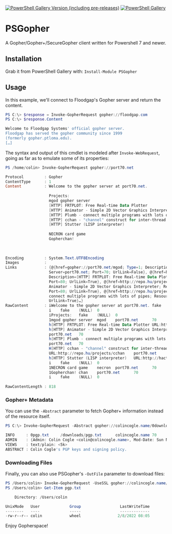 [![PowerShell Gallery Version (including pre-releases)](https://img.shields.io/powershellgallery/v/PSGopher?include_prereleases)](https://powershellgallery.com/packages/PSGopher/) [![PowerShell Gallery](https://img.shields.io/powershellgallery/dt/PSGopher)](https://powershellgallery.com/packages/v/PSGopher)

# PSGopher
A Gopher/Gopher+/SecureGopher client written for Powershell 7 and newer.

## Installation
Grab it from PowerShell Gallery with: `Install-Module PSGopher`

## Usage
In this example, we'll connect to Floodgap's Gopher server and return the content.

```powershell
PS C:\> $response = Invoke-GopherRequest gopher://floodgap.com
PS C:\> $response.Content

Welcome to Floodgap Systems' official gopher server.
Floodgap has served the gopher community since 1999
(formerly gopher.ptloma.edu).
[…]
```

The syntax and output of this cmdlet is modeled after `Invoke-WebRequest`, going as far as to emulate some of its properties:

```powershell
PS /home/colin> Invoke-GopherRequest gopher://port70.net

Protocol         : Gopher
ContentType      : 1
Content          : Welcome to the gopher server at port70.net.
                   
                   Projects:
                   mgod gopher server
                   [HTTP] FRTPLOT: Free Real-time Data Plotter
                   [HTTP] Animator - Simple 2D Vector Graphics Interpreter
                   [HTTP] Plumb - connect multiple programs with lots of pipes
                   [HTTP] cchan - "channel" construct for inter-thread communication in C programs
                   [HTTP] Stutter (LISP interpreter)
                   
                   NECRON card game
                   Gopherchan!
                   
                   
                   
Encoding         : System.Text.UTF8Encoding
Images           : 
Links            : {@{href=gopher://port70.net/mgod; Type=1; Description=mgod gopher server; Resource=/mgod; 
                   Server=port70.net; Port=70; UrlLink=False}, @{href=http://frtplot.port70.net/; Type=h; 
                   Description=[HTTP] FRTPLOT: Free Real-time Data Plotter; Resource=/; Server=frtplot.port70.net; 
                   Port=80; UrlLink=True}, @{href=http://repo.hu/projects/animator; Type=h; Description=[HTTP] 
                   Animator - Simple 2D Vector Graphics Interpreter; Resource=/projects/animator; Server=repo.hu; 
                   Port=80; UrlLink=True}, @{href=http://repo.hu/projects/plumb; Type=h; Description=[HTTP] Plumb - 
                   connect multiple programs with lots of pipes; Resource=/projects/plumb; Server=repo.hu; Port=80; 
                   UrlLink=True}…}
RawContent       : iWelcome to the gopher server at port70.net. fake    (NULL)  0
                   i    fake    (NULL)  0
                   iProjects:   fake    (NULL)  0
                   1mgod gopher server  mgod    port70.net      70
                   h[HTTP] FRTPLOT: Free Real-time Data Plotter URL:http://frtplot.port70.net   port70.net      70
                   h[HTTP] Animator - Simple 2D Vector Graphics Interpreter     URL:http://repo.hu/projects/animator
                   port70.net   70
                   h[HTTP] Plumb - connect multiple programs with lots of pipes URL:http://repo.hu/projects/plumb
                   port70.net   70
                   H[HTTP] cchan - "channel" construct for inter-thread communication in C programs
                   URL:http://repo.hu/projects/cchan    port70.net      70
                   h[HTTP] Stutter (LISP interpreter)   URL:http://hactar.port70.net/stutter    port70.net      70
                   i    fake    (NULL)  0
                   1NECRON card game    necron  port70.net      70
                   1Gopherchan! chan    port70.net      70
                   i    fake    (NULL)  0
                   
RawContentLength : 818
```

### Gopher+ Metadata
You can use the `-Abstract` parameter to fetch Gopher+ information instead of the resource itself.

```powershell
PS C:\> Invoke-GopherRequest -Abstract gopher://colincogle.name/0downloads/pgp.txt | Format-List

INFO     : 0pgp.txt     /downloads/pgp.txt      colincogle.name 70      +
ADMIN    : {Admin: Colin Cogle <colin@colincogle.name>, Mod-Date: Sun Nov 28 14:37:30 2021 <20211128143730>}
VIEWS    : text/plain: <5k>
ABSTRACT : Colin Cogle's PGP keys and signing policy.
```

### Downloading Files
Finally, you can also use PSGopher's `-OutFile` parameter to download files:

```powershell
PS /Users/colin> Invoke-GopherRequest -UseSSL gopher://colincogle.name/0downloads/pgp.txt -OutFile pgp.txt
PS /Users/colin> Get-Item pgp.txt                            

    Directory: /Users/colin

UnixMode   User             Group                 LastWriteTime           Size Name
--------   ----             -----                 -------------           ---- ----
-rw-r--r-- colin            wheel                2/8/2022 08:05           5218 pgp.txt
```

Enjoy Gopherspace!
